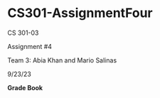 # CS301-AssignmentFour


CS 301-03

Assignment #4

Team 3: Abia Khan and Mario Salinas

9/23/23

**Grade Book**


